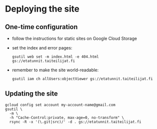 Deploying the site
==================

One-time configuration
----------------------

- follow the instructions for static sites on Google Cloud Storage
- set the index and error pages:

      gsutil web set -m index.html -e 404.html gs://etatunnit.taiteilijat.fi
     
- remember to make the site world-readable:

      gsutil iam ch allUsers:objectViewer gs://etatunnit.taiteilijat.fi 

Updating the site
-----------------

    gcloud config set account my-account-name@gmail.com
    gsutil \
      -m \
      -h "Cache-Control:private, max-age=0, no-transform" \
      rsync -R -x '(\.git|src)/' -d . gs://etatunnit.taiteilijat.fi
